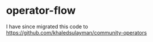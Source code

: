 # operator-flow

I have since migrated this code to https://github.com/khaledsulayman/community-operators
